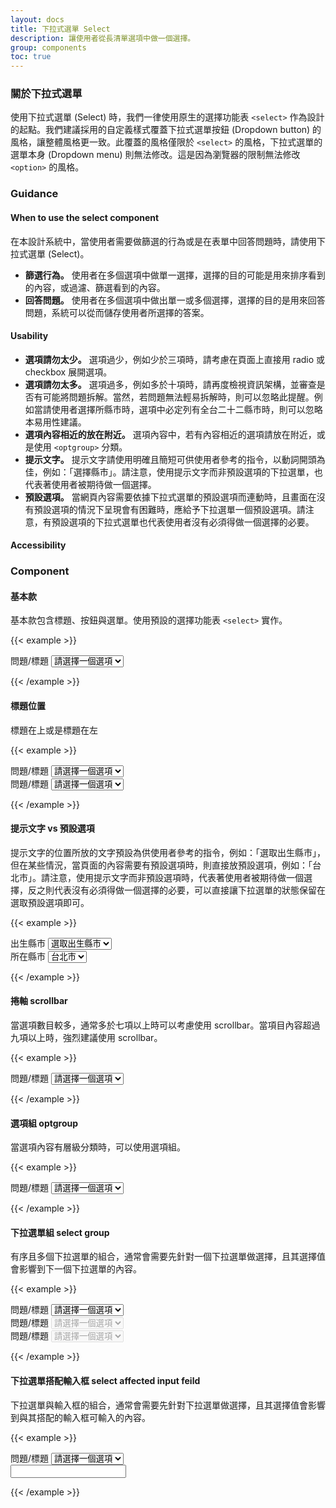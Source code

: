 ```yaml
---
layout: docs
title: 下拉式選單 Select
description: 讓使用者從長清單選項中做一個選擇。
group: components
toc: true
---
```


### 關於下拉式選單

使用下拉式選單 (Select) 時，我們一律使用原生的選擇功能表 `<select>` 作為設計的起點。我們建議採用的自定義樣式覆蓋下拉式選單按鈕 (Dropdown button) 的風格，讓整體風格更一致。此覆蓋的風格僅限於 `<select>` 的風格，下拉式選單的選單本身 (Dropdown menu) 則無法修改。這是因為瀏覽器的限制無法修改 `<option>` 的風格。

### Guidance

#### When to use the select component

在本設計系統中，當使用者需要做篩選的行為或是在表單中回答問題時，請使用下拉式選單 (Select)。

- **篩選行為。** 使用者在多個選項中做單一選擇，選擇的目的可能是用來排序看到的內容，或過濾、篩選看到的內容。
- **回答問題。** 使用者在多個選項中做出單一或多個選擇，選擇的目的是用來回答問題，系統可以從而儲存使用者所選擇的答案。

#### Usability

- **選項請勿太少。** 選項過少，例如少於三項時，請考慮在頁面上直接用 radio 或 checkbox 展開選項。
- **選項請勿太多。** 選項過多，例如多於十項時，請再度檢視資訊架構，並審查是否有可能將問題拆解。當然，若問題無法輕易拆解時，則可以忽略此提醒。例如當請使用者選擇所縣市時，選項中必定列有全台二十二縣市時，則可以忽略本易用性建議。
- **選項內容相近的放在附近。** 選項內容中，若有內容相近的選項請放在附近，或是使用 `<optgroup>` 分類。
- **提示文字。** 提示文字請使用明確且簡短可供使用者參考的指令，以動詞開頭為佳，例如：「選擇縣市」。請注意，使用提示文字而非預設選項的下拉選單，也代表著使用者被期待做一個選擇。
- **預設選項。** 當網頁內容需要依據下拉式選單的預設選項而連動時，且畫面在沒有預設選項的情況下呈現會有困難時，應給予下拉選單一個預設選項。請注意，有預設選項的下拉式選單也代表使用者沒有必須得做一個選擇的必要。

#### Accessibility

### Component

#### 基本款

基本款包含標題、按鈕與選單。使用預設的選擇功能表 `<select>` 實作。

{{< example >}}

<div class="row d-flex justify-content-center">
  <div class="col-md-4">
    <label for="example1" class="form-label h6">問題/標題</label>
    <select class="select" id="example1" aria-label="example1">
      <option class="option" selected>請選擇一個選項</option>
      <option class="option" value="1">選項一</option>
      <option class="option" value="2">選項二</option>
      <option class="option" value="3">選項三</option>
    </select>
  </div>
</div>

{{< /example >}}

#### 標題位置

標題在上或是標題在左

{{< example >}}

<div class="row d-flex justify-content-center">
  <div class="col-md-4">
    <label for="example2" class="form-label h6">問題/標題</label>
    <select class="select" id="example2" aria-label="example2">
      <option class="option" selected>請選擇一個選項</option>
      <option class="option" value="1">選項一</option>
      <option class="option" value="2">選項二</option>
      <option class="option" value="3">選項三</option>
    </select>
  </div>
  <div class="col-md-4">
    <div class="d-flex align-items-center">
      <label for="example3" class="horizontal-label">問題/標題</label>
      <select class="select" id="example3" aria-label="example3">
        <option class="option" selected>請選擇一個選項</option>
        <option class="option" value="1">選項一</option>
        <option class="option" value="2">選項二</option>
        <option class="option" value="3">選項三</option>
      </select>
    </div>
  </div>
</div>

{{< /example >}}

#### 提示文字 vs 預設選項

提示文字的位置所放的文字預設為供使用者參考的指令，例如：「選取出生縣市」，但在某些情況，當頁面的內容需要有預設選項時，則直接放預設選項，例如：「台北市」。請注意，使用提示文字而非預設選項時，代表著使用者被期待做一個選擇，反之則代表沒有必須得做一個選擇的必要，可以直接讓下拉選單的狀態保留在選取預設選項即可。

{{< example >}}

<div class="row d-flex justify-content-center">
  <div class="col-md-4">
    <label for="example4" class="form-label h6">出生縣市</label>
    <select class="select" id="example4" aria-label="example4">
      <option class="option" selected>選取出生縣市</option>
      <option class="option" value="1">台北市</option>
      <option class="option" value="2">新北市</option>
      <option class="option" value="3">高雄市</option>
    </select>
  </div>
  <div class="col-md-4">
      <label for="example5" class="form-label h6">所在縣市</label>
      <select class="select" id="example5" aria-label="example5">
        <option class="option" value="1">台北市</option>
        <option class="option" value="2">新北市</option>
        <option class="option" value="3">高雄市</option>
      </select>
  </div>
</div>

{{< /example >}}

#### 捲軸 scrollbar

當選項數目較多，通常多於七項以上時可以考慮使用 scrollbar。當項目內容超過九項以上時，強烈建議使用 scrollbar。

{{< example >}}

<div class="row d-flex justify-content-center">
  <div class="col-md-4">
    <label for="example6" class="form-label h6">問題/標題</label>
    <select class="select" id="example6" aria-label="example6">
      <option class="option" selected>請選擇一個選項</option>
      <option class="option" value="1">選項一</option>
      <option class="option" value="2">選項二</option>
      <option class="option" value="3">選項三</option>
      <option class="option" value="4">選項四</option>
      <option class="option" value="5">選項五</option>
      <option class="option" value="6">選項六</option>
      <option class="option" value="7">選項七</option>
              <option class="option" value="1">選項一</option>
      <option class="option" value="2">選項二</option>
      <option class="option" value="3">選項三</option>
      <option class="option" value="4">選項四</option>
      <option class="option" value="5">選項五</option>
      <option class="option" value="6">選項六</option>
      <option class="option" value="7">選項七</option>
              <option class="option" value="1">選項一</option>
      <option class="option" value="2">選項二</option>
      <option class="option" value="3">選項三</option>
      <option class="option" value="4">選項四</option>
      <option class="option" value="5">選項五</option>
      <option class="option" value="6">選項六</option>
      <option class="option" value="7">選項七</option>
    </select>
  </div>
</div>

{{< /example >}}

#### 選項組 optgroup

當選項內容有層級分類時，可以使用選項組。

{{< example >}}

<div class="row d-flex justify-content-center">
  <div class="col-md-4">
    <label for="example7" class="form-label h6">問題/標題</label>
    <select class="select" id="example7" aria-label="example7">
      <option class="option" selected>請選擇一個選項</option>
      <optgroup class="optgroup" label="分類一">
        <option class="option" value="1">選項一</option>
        <option class="option" value="2">選項二</option>
        <option class="option" value="3">選項三</option>
        <option class="option" value="4">選項四</option>
      </optgroup>
      <optgroup class="optgroup" label="分類二">
        <option class="option" value="5">選項一</option>
        <option class="option" value="6">選項二</option>
        <option class="option" value="7">選項三</option>
        <option class="option" value="8">選項四</option>
      </optgroup>
    </select>
  </div>
</div>

{{< /example >}}

#### 下拉選單組 select group

有序且多個下拉選單的組合，通常會需要先針對一個下拉選單做選擇，且其選擇值會影響到下一個下拉選單的內容。

{{< example >}}

<div class="row d-flex justify-content-center">
  <div class="col-md-4">
    <label for="example8" class="form-label h6">問題/標題</label>
    <select class="select" id="example8" aria-label="example8" onchange="ShowSelect2()">
      <option class="option" value="0" selected>請選擇一個選項</option>
      <option class="option" value="1">選項一</option>
      <option class="option" value="2">選項二</option>
      <option class="option" value="3">選項三</option>
    </select>
  </div>
  <div class="col-md-4">
    <label for="example9" class="form-label h6">問題/標題</label>
    <select class="select" id="example9" aria-label="example9" disabled onchange="ShowSelect3()">
      <option class="option" value="0" selected>請選擇一個選項</option>
      <option class="option" value="1">選項一</option>
      <option class="option" value="2">選項二</option>
      <option class="option" value="3">選項三</option>
    </select>
  </div>
  <div class="col-md-4">
    <label for="example10" class="form-label h6">問題/標題</label>
    <select class="select" id="example10" aria-label="example10" disabled>
      <option class="option" value="0" selected>請選擇一個選項</option>
      <option class="option" value="1">選項一</option>
      <option class="option" value="2">選項二</option>
      <option class="option" value="3">選項三</option>
    </select>
  </div>
</div>

<script>
  const ShowSelect2 = () => {
    document.getElementById("example8").value !== '0' ? document.getElementById("example9").disabled = false : document.getElementById("example9").disabled = true; document.getElementById("example9").value = '0'; document.getElementById("example10").disabled = true; document.getElementById("example10").value = '0'
  }

  const ShowSelect3 = () => {
    document.getElementById("example9").value !== '0' ? document.getElementById("example10").disabled = false : document.getElementById("example10").disabled = true; document.getElementById("example10").value = '0'
  }
</script>

{{< /example >}}

#### 下拉選單搭配輸入框 select affected input feild

下拉選單與輸入框的組合，通常會需要先針對下拉選單做選擇，且其選擇值會影響到與其搭配的輸入框可輸入的內容。

{{< example >}}

<div class="row d-flex justify-content-center">
  <div class="col-12 d-flex flex-row">
  <div>
    <label for="example11" class="form-label h6">問題/標題</label>
    <select class="select" id="example11" aria-label="example11">
      <option class="option" selected>請選擇一個選項</option>
      <option class="option" value="1">選項一</option>
      <option class="option" value="2">選項二</option>
      <option class="option" value="3">選項三</option>
    </select>
    </div>
    <div class="d-flex align-items-end">
      <input type="text" class="form-control" id="exampleFormControlInput1" placeholder="">
    </div>
  </div>
</div>

{{< /example >}}
